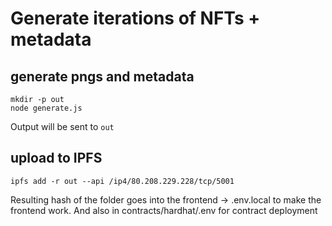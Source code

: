 # Generate iterations of NFTs + metadata

## generate pngs and metadata

```
mkdir -p out
node generate.js
```

Output will be sent to `out`

## upload to IPFS

`ipfs add -r out --api /ip4/80.208.229.228/tcp/5001`

Resulting hash of the folder goes into the frontend -> .env.local to make the frontend work.
And also in contracts/hardhat/.env for contract deployment




